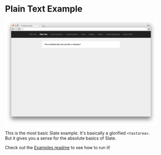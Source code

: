 
# Plain Text Example

![](../../docs/images/plain-text-example.png)

This is the most basic Slate example. It's basically a glorified `<textarea>`. But it gives you a sense for the absolute basics of Slate.

Check out the [Examples readme](..) to see how to run it!
